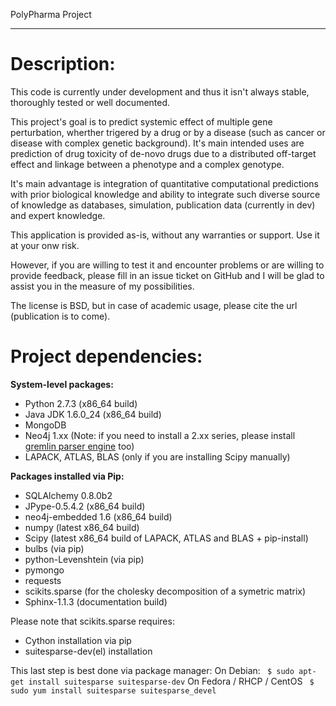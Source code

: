PolyPharma Project
******************

Description:
============

This code is currently under development and thus it isn't always stable, thoroughly tested or well documented.

This project's goal is to predict systemic effect of multiple gene perturbation, wherther trigered by a drug or by
a disease (such as cancer or disease with complex genetic background). It's main intended uses are prediction of
drug toxicity of de-novo drugs due to a distributed off-target effect and linkage between a phenotype and a complex
genotype.

It's main advantage is integration of quantitative computational predictions with prior biological knowledge and
ability to integrate such diverse source of knowledge as databases, simulation, publication data (currently in dev)
and expert knowledge.

This application is provided as-is, without any warranties or support. Use it at your onw risk.

However, if you are willing to test it and encounter problems or are willing to provide feedback, please fill in
an issue ticket on GitHub and I will be glad to assist you in the measure of my possibilities.

The license is BSD, but in case of academic usage, please cite the url (publication is to come).

Project dependencies:
=====================

**System-level packages:**

* Python 2.7.3 (x86_64 build)
* Java JDK 1.6.0_24 (x86_64 build)
* MongoDB
* Neo4j 1.xx (Note: if you need to install a 2.xx series, please install [gremlin parser engine](https://github.com/neo4j-contrib/gremlin-plugin) too)
* LAPACK, ATLAS, BLAS (only if you are installing Scipy manually)

**Packages installed via Pip:**

* SQLAlchemy 0.8.0b2
* JPype-0.5.4.2 (x86_64 build)
* neo4j-embedded 1.6 (x86_64 build)
* numpy (latest x86_64 build)
* Scipy (latest x86_64 build of LAPACK, ATLAS and BLAS + pip-install)
* bulbs (via pip)
* python-Levenshtein (via pip)
* pymongo
* requests
* scikits.sparse (for the cholesky decomposition of a symetric matrix)
* Sphinx-1.1.3 (documentation build)


Please note that scikits.sparse requires:
 - Cython installation via pip
 - suitesparse-dev(el) installation

This last step is best done via package manager:
On Debian:
```  $ sudo apt-get install suitesparse suitesparse-dev ```
On Fedora / RHCP / CentOS
```  $ sudo yum install suitesparse suitesparse_devel ```

